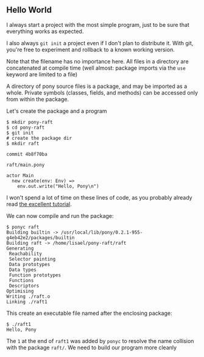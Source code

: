 ## Hello World

I always start a project with the most simple program, just to be sure that
everything works as expected.

I also always `git init` a project even if I don't plan to distribute it. With
git, you're free to experiment and rollback to a known working version.

Note that the filename has no importance here. All files in a directory are
concatenated at compile time (well almost: package imports via the `use`
keyword are limited to a file)

A directory of pony source files is a package, and may be imported as a whole.
Private symbols (classes, fields, and methods) can be accessed only from within
the package.

Let's create the package and a program

```
$ mkdir pony-raft
$ cd pony-raft
$ git init
# create the package dir
$ mkdir raft
```

`commit 4b8f70ba`

`raft/main.pony`
``` pony
actor Main
  new create(env: Env) =>
    env.out.write("Hello, Pony\n")
```

I won't spend a lot of time on these lines of code, as you probably already
read [the excellent
tutorial](http://tutorial.ponylang.org/getting-started/how-it-works.html).

We can now compile and run the package:

```
$ ponyc raft
Building builtin -> /usr/local/lib/pony/0.2.1-955-g4eb42e2/packages/builtin
Building raft -> /home/lisael/pony-raft/raft
Generating
 Reachability
 Selector painting
 Data prototypes
 Data types
 Function prototypes
 Functions
 Descriptors
Optimising
Writing ./raft.o
Linking ./raft1
```

This create an executable file named after the enclosing package:

```
$ ./raft1
Hello, Pony
```

The `1` at the end of `raft1` was added by `ponyc` to resolve the name collision
with the package `raft/`. We need to build our program more cleanly
